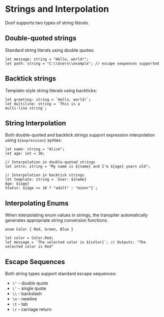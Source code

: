 # Strings and Interpolation

Doof supports two types of string literals.

## Double-quoted strings
Standard string literals using double quotes:
```doof
let message: string = "Hello, world!";
let path: string = "C:\\Users\\example"; // escape sequences supported
```

## Backtick strings
Template-style string literals using backticks:
```doof
let greeting: string = `Hello, world!`;
let multiline: string = `This is a
multi-line string`;
```

## String Interpolation
Both double-quoted and backtick strings support expression interpolation using `${expression}` syntax:

```doof
let name: string = "Alice";
let age: int = 30;

// Interpolation in double-quoted strings
let intro: string = "My name is ${name} and I'm ${age} years old";

// Interpolation in backtick strings
let template: string = `User: ${name}
Age: ${age}
Status: ${age >= 18 ? "adult" : "minor"}`;
```

## Interpolating Enums
When interpolating enum values in strings, the transpiler automatically generates appropriate string conversion functions:

```doof
enum Color { Red, Green, Blue }

let color = Color.Red;
let message = `The selected color is ${color}`; // Outputs: "The selected color is Red"
```

## Escape Sequences
Both string types support standard escape sequences:
- `\"` - double quote
- `\'` - single quote
- `\\` - backslash
- `\n` - newline
- `\t` - tab
- `\r` - carriage return
